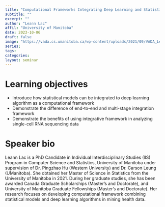 ```yaml
---
title: "Computational Frameworks Integrating Deep Learning and Statistical Models in Analyzing Single cell RNA Sequencing Data"
subtitle: ""
excerpt: ""
author: "Leann Lac"
affil: "University of Manitoba"
date: 2023-10-06
draft: false
image: "https://vada.cs.umanitoba.ca/wp-content/uploads/2021/09/VADA_LeannLAC2.jpg"
series:
tags:
categories:
layout: seminar
---
```


# Learning objectives
- Introduce how statistical models can be integrated to deep learning algorithm as a computational framework
- Demonstrate the difference of end-to-end and multi-stage integration framework
- Demonstrate the benefits of using integrative framework in analyzing single-cell RNA sequencing data

# Speaker bio

Leann Lac is a PhD Candidate in Individual Interdisciplinary Studies (IIS) Program in Computer Science and Statistics, University of Manitoba under supervision of Dr. Pingzhao Hu (Western University) and Dr. Carson Leung (UManitoba). She obtained her Master of Science in Statistics from the University of Manitoba in 2021. During her graduate studies, she has been awarded Canada Graduate Scholarships (Master’s and Doctorate), and University of Manitoba Graduate Fellowships (Master’s and Doctorate). Her research focuses on developing computational framework combining statistical models and deep learning algorithms in mining health data.

